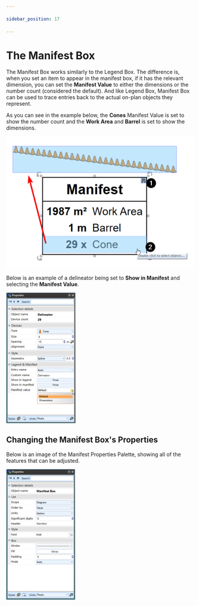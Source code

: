 ```yaml
---

sidebar_position: 17

---
```

# The Manifest Box 

The Manifest Box works similarly to the Legend Box. The difference is, when you set an item to appear in the manifest box, if it has the relevant dimension, you can set the **Manifest Value** to either the dimensions or the number count (considered the default). And like Legend Box, Manifest Box can be used to trace entries back to the actual on-plan objects they represent.

As you can see in the example below, the **Cones** Manifest Value is set to show the number count and the **Work Area** and **Barrel** is set to show the dimensions.

![Manifest_values](./assets/Manifest_values.png)

Below is an example of a delineator being set to **Show in Manifest** and selecting the **Manifest Value**.

![Delineator_Manifest_Property_Options](./assets/Delineator_Manifest_Property_Options.png)

## Changing the Manifest Box's Properties 

Below is an image of the Manifest Properties Palette, showing all of the features that can be adjusted.

![Manifest_Box_Properties](./assets/Manifest_Box_Properties.png)
